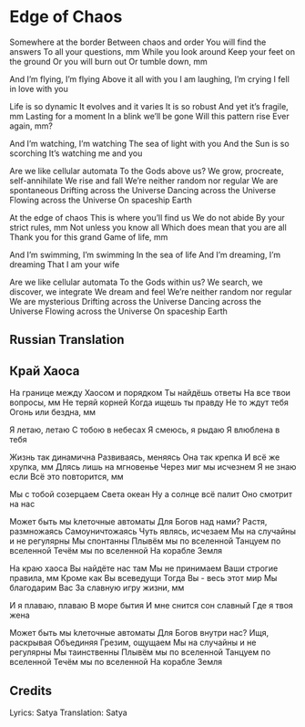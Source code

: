 # Edge of Chaos

Somewhere at the border
Between chaos and order
You will find the answers
To all your questions, mm
While you look around
Keep your feet on the ground
Or you will burn out
Or tumble down, mm

And I’m flying, I’m flying
Above it all with you
I am laughing, I’m crying
I fell in love with you

Life is so dynamic
It evolves and it varies
It is so robust
And yet it’s fragile, mm
Lasting for a moment
In a blink we’ll be gone
Will this pattern rise
Ever again, mm?

And I’m watching, I’m watching
The sea of light with you
And the Sun is so scorching
It’s watching me and you

Are we like cellular automata
To the Gods above us?
We grow, procreate, self-annihilate
We rise and fall
We’re neither random nor regular
We are spontaneous
Drifting across the Universe
Dancing across the Universe
Flowing across the Universe
On spaceship Earth


At the edge of chaos
This is where you’ll find us
We do not abide
By your strict rules, mm
Not unless you know all
Which does mean that you are all
Thank you for this grand
Game of life, mm

And I’m swimming, I’m swimming
In the sea of life
And I’m dreaming, I’m dreaming
That I am your wife

Are we like cellular automata
To the Gods within us?
We search, we discover, we integrate
We dream and feel
We’re neither random nor regular
We are mysterious
Drifting across the Universe
Dancing across the Universe
Flowing across the Universe
On spaceship Earth

## Russian Translation

## Край Хаоса

На границе между
Хаосом и порядком
Ты найдёшь ответы
На все твои вопросы, мм
Не теряй корней
Когда ищешь ты правду
Не то ждут тебя
Огонь или бездна, мм

Я летаю, летаю
С тобою в небесах
Я смеюсь, я рыдаю
Я влюблена в тебя

Жизнь так динамична
Развиваясь, меняясь
Она так крепка
И всё же хрупка, мм
Длясь лишь на мгновенье
Через миг мы исчезнем
Я не знаю если
Всё это повторится, мм

Мы с тобой созерцаем
Света океан
Ну а солнце всё палит
Оно смотрит на нас

Может быть мы kлеточные автоматы
Для Богов над нами?
Растя, размножаясь
Самоуничтожаясь
Чуть являсь, исчезаем
Мы на случайны и не регулярны
Мы спонтанны
Плывём мы по вселенной
Танцуем по вселенной
Течём мы по вселенной
На корабле Земля

На краю хаоса
Вы найдёте нас там
Мы не принимаем
Ваши строгие правила, мм
Кроме как Вы всеведущи
Тогда Вы - весь этот мир
Мы благодарим Вас
За славную игру жизни, мм

И я плаваю, плаваю
В море бытия
И мне снится сон славный
Где я твоя жена

Может быть мы kлеточные автоматы
Для Богов внутри нас?
Ищя, раскрывая
Объединяя
Грезим, ощущаем
Мы на случайны и не регулярны
Мы таинственны
Плывём мы по вселенной
Танцуем по вселенной
Течём мы по вселенной
На корабле Земля

## Credits

Lyrics: Satya
Translation: Satya
